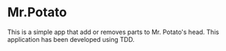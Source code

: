 # Mr.Potato
This is a simple app that add or removes parts to Mr. Potato's head.
This application has been developed using TDD.
